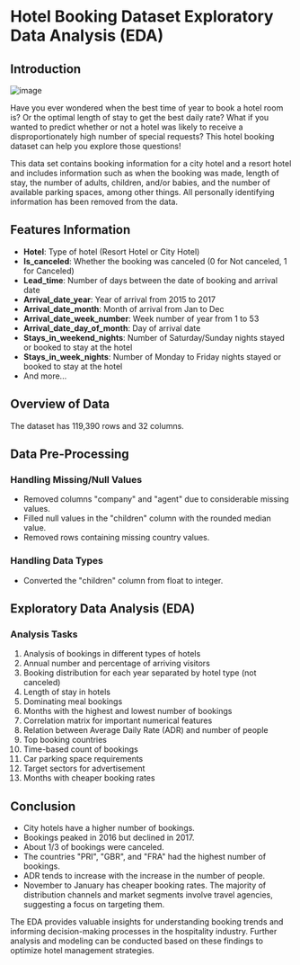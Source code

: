 # Hotel Booking Dataset Exploratory Data Analysis (EDA)

## Introduction

![image](https://github.com/MohanVishe/EDA-Project1--Hotel_Booking_Dataset/assets/114080820/bfd6f165-d068-49f6-884a-ed9e5f9b1602)


Have you ever wondered when the best time of year to book a hotel room is? Or the optimal length of stay to get the best daily rate? What if you wanted to predict whether or not a hotel was likely to receive a disproportionately high number of special requests? This hotel booking dataset can help you explore those questions!

This data set contains booking information for a city hotel and a resort hotel and includes information such as when the booking was made, length of stay, the number of adults, children, and/or babies, and the number of available parking spaces, among other things. All personally identifying information has been removed from the data.

## Features Information

- **Hotel**: Type of hotel (Resort Hotel or City Hotel)
- **Is_canceled**: Whether the booking was canceled (0 for Not canceled, 1 for Canceled)
- **Lead_time**: Number of days between the date of booking and arrival date
- **Arrival_date_year**: Year of arrival from 2015 to 2017
- **Arrival_date_month**: Month of arrival from Jan to Dec
- **Arrival_date_week_number**: Week number of year from 1 to 53
- **Arrival_date_day_of_month**: Day of arrival date
- **Stays_in_weekend_nights**: Number of Saturday/Sunday nights stayed or booked to stay at the hotel
- **Stays_in_week_nights**: Number of Monday to Friday nights stayed or booked to stay at the hotel
- And more...

## Overview of Data

The dataset has 119,390 rows and 32 columns.

## Data Pre-Processing

### Handling Missing/Null Values
- Removed columns "company" and "agent" due to considerable missing values.
- Filled null values in the "children" column with the rounded median value.
- Removed rows containing missing country values.

### Handling Data Types
- Converted the "children" column from float to integer.

## Exploratory Data Analysis (EDA)

### Analysis Tasks
1. Analysis of bookings in different types of hotels
2. Annual number and percentage of arriving visitors
3. Booking distribution for each year separated by hotel type (not canceled)
4. Length of stay in hotels
5. Dominating meal bookings
6. Months with the highest and lowest number of bookings
7. Correlation matrix for important numerical features
8. Relation between Average Daily Rate (ADR) and number of people
9. Top booking countries
10. Time-based count of bookings
11. Car parking space requirements
12. Target sectors for advertisement
13. Months with cheaper booking rates

## Conclusion

- City hotels have a higher number of bookings.
- Bookings peaked in 2016 but declined in 2017.
- About 1/3 of bookings were canceled.
- The countries "PRI", "GBR", and "FRA" had the highest number of bookings.
- ADR tends to increase with the increase in the number of people.
- November to January has cheaper booking rates.
The majority of distribution channels and market segments involve travel agencies, suggesting a focus on targeting them.

The EDA provides valuable insights for understanding booking trends and informing decision-making processes in the hospitality industry. Further analysis and modeling can be conducted based on these findings to optimize hotel management strategies.
